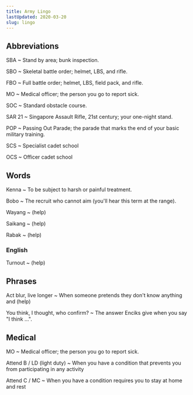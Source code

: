 ```yaml
---
title: Army Lingo
lastUpdated: 2020-03-20
slug: lingo
---
```


<Alert :incomplete="true" />

## Abbreviations
SBA
  ~ Stand by area; bunk inspection.

SBO
  ~ Skeletal battle order; helmet, LBS, and rifle.

FBO
  ~ Full battle order; helmet, LBS, field pack, and rifle.

MO
  ~ Medical officer; the person you go to report sick.

SOC
  ~ Standard obstacle course.

SAR 21
  ~ Singapore Assault Rifle, 21st century; your one-night stand.

POP
  ~ Passing Out Parade; the parade that marks the end of your basic military training.

SCS
  ~ Specialist cadet school

OCS
  ~ Officer cadet school

## Words

Kenna
  ~ To be subject to harsh or painful treatment.

Bobo
  ~ The recruit who cannot aim (you'll hear this term at the range).

Wayang
  ~ (help)
  
Saikang
  ~ (help)
  
Rabak
  ~ (help)
  
### English

Turnout
  ~ (help)

## Phrases

Act blur, live longer
  ~ When someone pretends they don't know anything and (help)
  
You think, I thought, who confirm?
  ~ The answer Enciks give when you say "I think ...".


## Medical

MO
  ~ Medical officer; the person you go to report sick.

Attend B / LD (light duty)
  ~ When you have a condition that prevents you from participating in any activity

Attend C / MC
  ~ When you have a condition requires you to stay at home and rest
